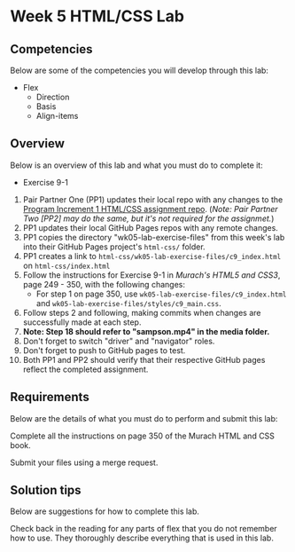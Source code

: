 # Week 5 HTML/CSS Lab

## Competencies

Below are some of the competencies you will develop through this lab:

- Flex
  - Direction
  - Basis
  - Align-items

## Overview

Below is an overview of this lab and what you must do to complete it:
- Exercise 9-1

1. Pair Partner One (PP1) updates their local repo with any changes to the [Program Increment 1 HTML/CSS assignment repo](https://gitlab.mccinfo.net/code-school/course-work/pi1-html-css). (_Note: Pair Partner Two [PP2] may do the same, but it's not required for the assignmet._)
1. PP1 updates their local GitHub Pages repos with any remote changes.
1. PP1 copies the directory "wk05-lab-exercise-files" from this week's lab into their GitHub Pages project's `html-css/` folder.
1. PP1 creates a link to `html-css/wk05-lab-exercise-files/c9_index.html` on  `html-css/index.html`
1. Follow the instructions for Exercise 9-1 in _Murach's HTML5 and CSS3_, page 249 - 350, with the following changes:
    - For step 1 on page 350, use `wk05-lab-exercise-files/c9_index.html` and `wk05-lab-exercise-files/styles/c9_main.css`.
1. Follow steps 2 and following, making commits when changes are successfully made at each step.
1. **Note: Step 18 should refer to "sampson.mp4" in the media folder.**
1. Don't forget to switch "driver" and "navigator" roles.
1. Don't forget to push to GitHub pages to test.
1. Both PP1 and PP2 should verify that their respective GitHub pages reflect the completed assignment.


## Requirements

Below are the details of what you must do to perform and submit this lab:

Complete all the instructions on page 350 of the Murach HTML and CSS book.

Submit your files using a merge request.

## Solution tips

Below are suggestions for how to complete this lab.

Check back in the reading for any parts of flex that you do not remember how to use. They thoroughly describe everything that is used in this lab.
